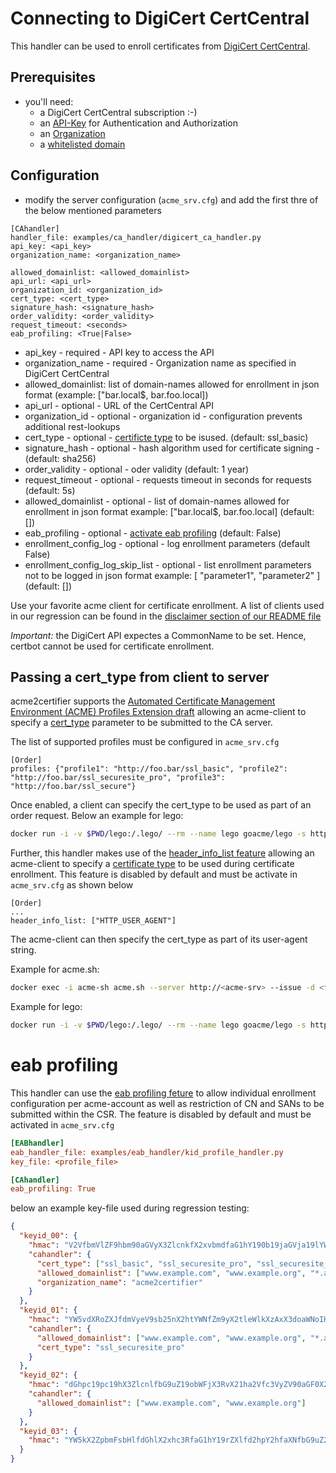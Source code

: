 <!-- markdownlint-disable  MD013 -->

<!-- wiki-title CA handler for Digicert CertCentral -->

# Connecting to DigiCert CertCentral

This handler can be used to enroll certificates from [DigiCert CertCentral](https://dev.digicert.com/en/certcentral-apis.html).

## Prerequisites

- you'll need:
  - a DigiCert CertCentral subscription :-)
  - an [API-Key](https://dev.digicert.com/en/certcentral-apis/authentication.html) for Authentication and Authorization
  - an [Organization](https://dev.digicert.com/en/certcentral-apis/services-api/organizations.html)
  - a [whitelisted domain](https://dev.digicert.com/en/certcentral-apis/services-api/domains.html)

## Configuration

- modify the server configuration (`acme_srv.cfg`) and add the first thre of the below mentioned parameters

```confag
[CAhandler]
handler_file: examples/ca_handler/digicert_ca_handler.py
api_key: <api_key>
organization_name: <organization_name>

allowed_domainlist: <allowed_domainlist>
api_url: <api_url>
organization_id: <organization_id>
cert_type: <cert_type>
signature_hash: <signature_hash>
order_validity: <order_validity>
request_timeout: <seconds>
eab_profiling: <True|False>
```

- api_key - required - API key to access the API
- organization_name - required - Organization name as specified in DigiCert CertCentral
- allowed_domainlist: list of domain-names allowed for enrollment in json format (example: ["bar.local$, bar.foo.local])
- api_url - optional - URL of the CertCentral API
- organization_id - optional - organization id - configuration prevents additional rest-lookups
- cert_type - optional - [certificte type](https://dev.digicert.com/en/certcentral-apis/services-api/orders.html) to be isused. (default: ssl_basic)
- signature_hash - optional - hash algorithm used for certificate signing - (default: sha256)
- order_validity - optional - oder validity (default: 1 year)
- request_timeout - optional - requests timeout in seconds for requests (default: 5s)
- allowed_domainlist - optional - list of domain-names allowed for enrollment in json format example: ["bar.local$, bar.foo.local] (default: [])
- eab_profiling - optional - [activate eab profiling](eab_profiling.md) (default: False)
- enrollment_config_log - optional - log enrollment parameters (default False)
- enrollment_config_log_skip_list - optional - list enrollment parameters not to be logged in json format example: [ "parameter1", "parameter2" ] (default: [])

Use your favorite acme client for certificate enrollment. A list of clients used in our regression can be found in the [disclaimer section of our README file](../README.md)

*Important:* the DigiCert API expectes a CommonName to be set. Hence, certbot cannot be used for certificate enrollment.

## Passing a cert_type from client to server

acme2certifier supports the [Automated Certificate Management Environment (ACME) Profiles Extension draft](acme_profiling.md) allowing an acme-client to specify a [cert_type](https://dev.digicert.com/en/certcentral-apis/services-api/orders.html) parameter to be submitted to the CA server.

The list of supported profiles must be configured in `acme_srv.cfg`

```config
[Order]
profiles: {"profile1": "http://foo.bar/ssl_basic", "profile2": "http://foo.bar/ssl_securesite_pro", "profile3": "http://foo.bar/ssl_secure"}
```

Once enabled, a client can specify the cert_type to be used as part of an order request. Below an example for lego:

```bash
docker run -i -v $PWD/lego:/.lego/ --rm --name lego goacme/lego -s http://<acme-srv> -a --email "lego@example.com" -d <fqdn> --http run --profile ssl_securesite_pro
```

Further, this handler makes use of the [header_info_list feature](header_info.md) allowing an acme-client to specify a [certificate type](https://dev.digicert.com/en/certcentral-apis/services-api/orders.html) to be used during certificate enrollment. This feature is disabled by default and must be activate in `acme_srv.cfg` as shown below

```config
[Order]
...
header_info_list: ["HTTP_USER_AGENT"]
```

The acme-client can then specify the cert_type as part of its user-agent string.

Example for acme.sh:

```bash
docker exec -i acme-sh acme.sh --server http://<acme-srv> --issue -d <fqdn> --standalone --useragent cert_type=ssl_securesite_pro --debug 3 --output-insecure
```

Example for lego:

```bash
docker run -i -v $PWD/lego:/.lego/ --rm --name lego goacme/lego -s http://<acme-srv> -a --email "lego@example.com" --user-agent cert_type=ssl_securesite_pro -d <fqdn> --http run
```

# eab profiling

This handler can use the [eab profiling feture](eab_profiling.md) to allow individual enrollment configuration per acme-account as well as restriction of CN and SANs to be submitted within the CSR. The feature is disabled by default and must be activated in `acme_srv.cfg`

```cfg
[EABhandler]
eab_handler_file: examples/eab_handler/kid_profile_handler.py
key_file: <profile_file>

[CAhandler]
eab_profiling: True
```

below an example key-file used during regression testing:

```json
{
  "keyid_00": {
    "hmac": "V2VfbmVlZF9hbm90aGVyX3ZlcnkfX2xvbmdfaG1hY190b19jaGVja19lYWJfZm9yX2tleWlkXzAwX2FzX2xlZ29fZW5mb3JjZXNfYW5faG1hY19sb25nZXJfdGhhbl8yNTZfYml0cw",
    "cahandler": {
      "cert_type": ["ssl_basic", "ssl_securesite_pro", "ssl_securesite_flex"],
      "allowed_domainlist": ["www.example.com", "www.example.org", "*.acme"],
      "organization_name": "acme2certifier"
    }
  },
  "keyid_01": {
    "hmac": "YW5vdXRoZXJfdmVyeV9sb25nX2htYWNfZm9yX2tleWlkXzAxX3doaWNoIHdpbGxfYmUgdXNlZF9kdXJpbmcgcmVncmVzc2lvbg",
    "cahandler": {
      "allowed_domainlist": ["www.example.com", "www.example.org", "*.acme"],
      "cert_type": "ssl_securesite_pro"
    }
  },
  "keyid_02": {
    "hmac": "dGhpc19pc19hX3ZlcnlfbG9uZ19obWFjX3RvX21ha2Vfc3VyZV90aGF0X2l0c19tb3JlX3RoYW5fMjU2X2JpdHM",
    "cahandler": {
      "allowed_domainlist": ["www.example.com", "www.example.org"]
    }
  },
  "keyid_03": {
    "hmac": "YW5kX2ZpbmFsbHlfdGhlX2xhc3RfaG1hY19rZXlfd2hpY2hfaXNfbG9uZ2VyX3RoYW5fMjU2X2JpdHNfYW5kX3Nob3VsZF93b3Jr"
  }
}
```

